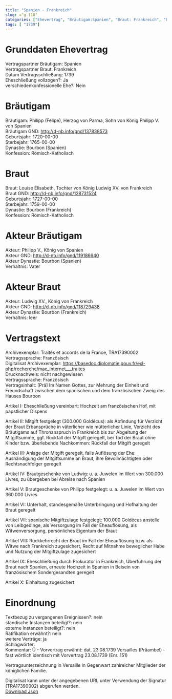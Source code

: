 ```yaml
---
title: "Spanien - Frankreich"
slug: ="g-118"
categories: ["Ehevertrag", "Bräutigam:Spanien", "Braut: Frankreich", "Eheschließung vollzogen?:Ja", "verschiedenkonfessionelle Ehe?:Nein", "Dynastie Bräutigam:Bourbon (Spanien)", "Akteur Bräutigam:Philipp V., König von Spanien", "Akteur Braut:Ludwig XV., König von Frankreich", "Textbezug?:nein", "Ständisch?:nein", "Ratifikation?:nein", "Sonstiges?:ja", "Bräutigam:Spanien", "Braut: Frankreich"]
tags: [ "1739"]
---
```

<!--more-->

# Grunddaten Ehevertrag

Vertragspartner Bräutigam: Spanien<br>
Vertragspartner Braut: Frankreich<br>
Datum Vertragsschließung: 1739<br>
Eheschließung vollzogen?: Ja<br>
verschiedenkonfessionelle Ehe?: Nein<br>
# Bräutigam

Bräutigam: Philipp (Felipe), Herzog von Parma, Sohn von König Philipp V. von Spanien<br>
Bräutigam GND: http://d-nb.info/gnd/137838573<br>
Geburtsjahr: 1720-00-00<br>
Sterbejahr: 1765-00-00<br>
Dynastie: Bourbon (Spanien)<br>
Konfession: Römisch-Katholisch<br>
# Braut

Braut: Louise Élisabeth, Tochter von König Ludwig XV. von Frankreich<br>
Braut GND: http://d-nb.info/gnd/128731524<br>
Geburtsjahr: 1727-00-00<br>
Sterbejahr: 1759-00-00<br>
Dynastie: Bourbon (Frankreich)<br>
Konfession: Römisch-Katholisch<br>
# Akteur Bräutigam

Akteur: Philipp V., König von Spanien<br>
Akteur GND: http://d-nb.info/gnd/119186640<br>
Akteur Dynastie: Bourbon (Spanien)<br>
Verhältnis: Vater<br>
# Akteur Braut

Akteur: Ludwig XV., König von Frankreich<br>
Akteur GND: http://d-nb.info/gnd/118729438<br>
Akteur Dynastie: Bourbon (Frankreich)<br>
Verhältnis: leer<br>
# Vertragstext

Archivexemplar: Traités et accords de la France, TRA17390002<br>
Vertragssprache: Französisch<br>
Digitalisat Archivexemplar: https://basedoc.diplomatie.gouv.fr/exl-php/recherche/mae_internet___traites<br>
Drucknachweis: nicht nachgewiesen<br>
Vertragssprache: Französisch<br>
Vertragsinhalt: [Prä] Im Namen Gottes, zur Mehrung der Einheit und Freundschaft zwischen dem spanischen und dem französischen Zweig des Hauses Bourbon

Artikel I: Eheschließung vereinbart: Hochzeit am französischen Hof, mit päpstlicher Dispens 

Artikel II: Mitgift festgelegt (300.000 Goldécus): als Abfindung für Verzicht der Braut Erbansprüche in väterlicher wie mütterlicher Linie, Verzicht des Bräutigams auf Thronanspruch in Frankreich bis zur Abgeltung der Mitgiftsumme, ggf. Rückfall der Mitgift geregelt, bei Tod der Braut ohne Kinder bzw. überlebende Nachkommen: Rückfall der Mitgift geregelt

Artikel III: Anlage der Mitgift geregelt, falls Auflösung der Ehe: Aushändigung der Mitgiftsumme an Braut, ihre Bevollmächtigten oder Rechtsnachfolger geregelt

Artikel IV: Brautgeschenke von Ludwig: u. a. Juwelen im Wert von 300.000 Livres, zu übergeben bei Abreise nach Spanien

Artikel V: Brautgeschenke von Philipp festgelegt: u. a. Juwelen im Wert von 360.000 Livres 

Artikel VI: Unterhalt, standesgemäße Unterbringung und Hofhaltung der Braut geregelt 
 
Artikel VII: spanische Mitgiftzulage festgelegt: 100.000 Goldécus anstelle von Leibgedinge, als Versorgung im Fall der Eheauflösung, als Witwenversorgung, persönliches Eigentum der Braut 

Artikel VIII: Rückkehrrecht der Braut im Fall der Eheauflösung bzw. als Witwe nach Frankreich zugesichert, Recht auf Mitnahme beweglicher Habe und Nutzung der Mitgiftzulage zugesichert 

Artikel IX: Eheschließung durch Prokurator in Frankreich, Überführung der Braut nach Spanien, erneute Hochzeit in Spanien in Beisein von französischem Sondergesandten geregelt 

Artikel X: Einhaltung zugesichert<br>
# Einordnung

Textbezug zu vergangenen Ereignissen?: nein<br>
ständische Instanzen beteiligt?: nein<br>
externe Instanzen beteiligt?: nein<br>
Ratifikation erwähnt?: nein<br>
weitere Verträge: ja<br>
Schlagwörter: <br>
Kommentar: Ü - Vorvertrag erwähnt: dat. 23.08.1739 Versailles (Präambel) - fast wörtlich identisch mit Vorvertrag 23.08.1739 (Enr. 151)

Vertragsunterzeichnung in Versaille in Gegenwart zahlreicher Mitglieder der königlichen Familie.

Digitalisat kann unter der angegebenen URL unter Verwendung der Signatur (TRA17390002) abgerufen werden.<br>
[Download Json](/vertraege/vertrag-118.json)